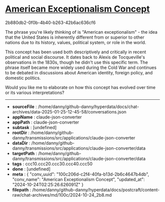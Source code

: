 # [American Exceptionalism Concept](https://claude.ai/chat/100c206d-c2f4-40fa-b13d-2b6c4647b4db)

2b880db2-0f0b-4b40-b263-42b6ac636cf6

 The phrase you're likely thinking of is "American exceptionalism" - the idea that the United States is inherently different from or superior to other nations due to its history, values, political system, or role in the world. 

This concept has been used both descriptively and critically in recent political and social discourse. It dates back to Alexis de Tocqueville's observations in the 1830s, though he didn't use this specific term. The phrase itself became more widely used during the Cold War and continues to be debated in discussions about American identity, foreign policy, and domestic politics.

Would you like me to elaborate on how this concept has evolved over time or its various interpretations?

---

* **sourceFile** : /home/danny/github-danny/hyperdata/docs/chat-archives/data-2025-01-25-12-45-58/conversations.json
* **appName** : claude-json-converter
* **appPath** : claude-json-converter
* **subtask** : [undefined]
* **rootDir** : /home/danny/github-danny/transmissions/src/applications/claude-json-converter
* **dataDir** : /home/danny/github-danny/transmissions/src/applications/claude-json-converter/data
* **targetPath** : /home/danny/github-danny/transmissions/src/applications/claude-json-converter/data
* **tags** : ccc10.ccc20.ccc30.ccc40.ccc50
* **done** : [undefined]
* **meta** : {
  "conv_uuid": "100c206d-c2f4-40fa-b13d-2b6c4647b4db",
  "conv_name": "American Exceptionalism Concept",
  "updated_at": "2024-10-24T02:25:26.626091Z"
}
* **filepath** : /home/danny/github-danny/hyperdata/docs/postcraft/content-raw/chat-archives/md/100c/2024-10-24_2b8.md
